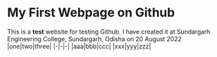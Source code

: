 # My First Webpage on Github

This is a **test** website for testing Github. I have created it at Sundargarh Engineering College, Sundargarh, Odisha on 20 August 2022
|one|two|three|
|-|-|-|
|aaa|bbb|ccc|
|xxx|yyy|zzz|

